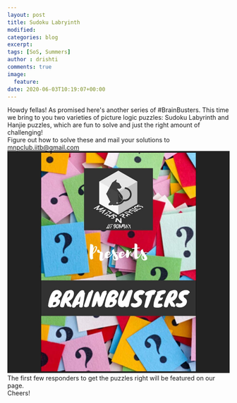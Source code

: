 ```yaml
---
layout: post
title: Sudoku Labryinth
modified:
categories: blog
excerpt:
tags: [SoS, Summers]
author : drishti
comments: true
image:
  feature:
date: 2020-06-03T10:19:07+00:00
---
```


Howdy fellas!
As promised here's another series of #BrainBusters. This time we bring to you two varieties of picture logic puzzles: Sudoku Labyrinth and Hanjie puzzles, which are fun to solve and just the right amount of challenging!  
Figure out how to solve these and mail your solutions to mnpclub.iitb@gmail.com  
![Brainbusters](/images/brainbusters.jpg)
The first few responders to get the puzzles right will be featured on our page.  
Cheers!
